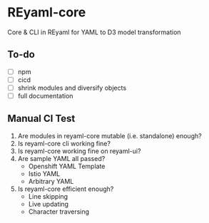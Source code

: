 # REyaml-core
 Core & CLI in REyaml for YAML to D3 model transformation

## To-do
- [ ] npm
- [ ] cicd
- [ ] shrink modules and diversify objects
- [ ] full documentation

## Manual CI Test
1. Are modules in reyaml-core mutable (i.e. standalone) enough?
2. Is reyaml-core cli working fine?
3. Is reyaml-core working fine on reyaml-ui?
4. Are sample YAML all passed?
   - Openshift YAML Template
   - Istio YAML
   - Arbitrary YAML
5. Is reyaml-core efficient enough?
   - Line skipping
   - Live updating
   - Character traversing
